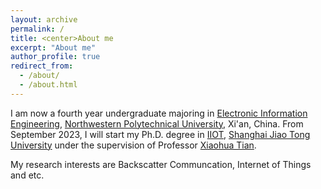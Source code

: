 ```yaml
---
layout: archive
permalink: /
title: <center>About me
excerpt: "About me"
author_profile: true
redirect_from: 
  - /about/
  - /about.html
---
```


I am now a fourth year undergraduate majoring in [Electronic Information Engineering](http://dianzi.nwpu.edu.cn/), [Northwestern Polytechnical University](https://www.nwpu.edu.cn/), Xi'an, China. From September 2023, I will start my Ph.D. degree in [IIOT](https://iiot.sjtu.edu.cn/), [Shanghai Jiao Tong University](https://www.sjtu.edu.cn/) under the supervision of Professor [Xiaohua Tian](https://iiot.sjtu.edu.cn/#/xtian/).

My research interests are Backscatter Communcation, Internet of Things and etc.